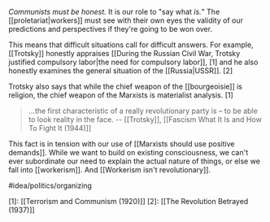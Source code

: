 *Communists must be honest.* It is our role to "say what *is.*" The [[proletariat|workers]] must see with their own eyes the validity of our predictions and perspectives if they're going to be won over. 

This means that difficult situations call for difficult answers. For example, [[Trotsky]] honestly appraises [[During the Russian Civil War, Trotsky justified compulsory labor|the need for compulsory labor]], [1] and he also honestly examines the general situation of the [[Russia|USSR]]. [2]

Trotsky also says that while the chief weapon of the [[bourgeoisie]] is religion, the chief weapon of the Marxists is materialist analysis. [1]

> ...the first characteristic of a really revolutionary party is – to be able to look reality in the face.
> -- [[Trotsky]], [[Fascism What It Is and How To Fight It (1944)]]

This fact is in tension with our use of [[Marxists should use positive demands]]. While we want to build on existing consciousness, we can't ever subordinate our need to explain the actual nature of things, or else we fall into [[workerism]]. And [[Workerism isn't revolutionary]]. 

#idea/politics/organizing 

[1]: [[Terrorism and Communism (1920)]]
[2]: [[The Revolution Betrayed (1937)]]